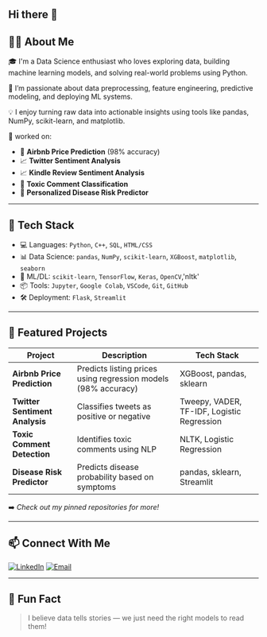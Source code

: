 ## Hi there 👋

## 👨‍💻 About Me

🎓 I'm a Data Science enthusiast who loves exploring data, building machine learning models, and solving real-world problems using Python.

🔬 I’m passionate about data preprocessing, feature engineering, predictive modeling, and deploying ML systems.

💡 I enjoy turning raw data into actionable insights using tools like pandas, NumPy, scikit-learn, and matplotlib.

🚀 worked on:
- 🏡 **Airbnb Price Prediction** (98% accuracy)
- 📈 **Twitter Sentiment Analysis**
- 📈 **Kindle Review Sentiment Analysis**
- 🧠 **Toxic Comment Classification**
- 🧬 **Personalized Disease Risk Predictor**

---

## 🔧 Tech Stack

- 💻 Languages: `Python`, `C++`, `SQL`, `HTML/CSS`
- 📊 Data Science: `pandas`, `NumPy`, `scikit-learn`, `XGBoost`, `matplotlib`, `seaborn`
- 🤖 ML/DL: `scikit-learn`, `TensorFlow`, `Keras`, `OpenCV`,'nltk'
- 📦 Tools: `Jupyter`, `Google Colab`, `VSCode`, `Git`, `GitHub`
- 🛠️ Deployment: `Flask`, `Streamlit` 

---

## 📌 Featured Projects

| Project | Description | Tech Stack |
|--------|-------------|------------|
| **Airbnb Price Prediction** | Predicts listing prices using regression models (98% accuracy) | XGBoost, pandas, sklearn |
| **Twitter Sentiment Analysis** | Classifies tweets as positive or negative | Tweepy, VADER, TF-IDF, Logistic Regression |
| **Toxic Comment Detection** | Identifies toxic comments using NLP | NLTK, Logistic Regression |
| **Disease Risk Predictor** | Predicts disease probability based on symptoms | pandas, sklearn, Streamlit |

➡️ *Check out my pinned repositories for more!*

---

## 📫 Connect With Me

[![LinkedIn](https://img.shields.io/badge/-LinkedIn-blue?style=flat&logo=linkedin&link=https://linkedin.com/in/jaisurrya/)](https://linkedin.com/in/jaisurrya/)
[![Email](https://img.shields.io/badge/-Email-black?style=flat&logo=gmail&logoColor=white&link=mailto:jaiganeshjaisurrya@gmail.com)](mailto:jaiganeshjaisurrya@gmail.com)

---

## 🧠 Fun Fact
> I believe data tells stories — we just need the right models to read them!
